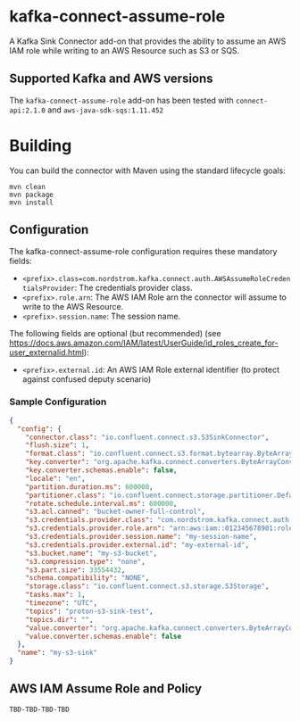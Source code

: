 # kafka-connect-assume-role
A Kafka Sink Connector add-on that provides the ability to assume an AWS IAM role while writing to an AWS Resource such as S3 or SQS.

## Supported Kafka and AWS versions
The `kafka-connect-assume-role` add-on has been tested with `connect-api:2.1.0` and `aws-java-sdk-sqs:1.11.452`

# Building
You can build the connector with Maven using the standard lifecycle goals:
```
mvn clean
mvn package
mvn install
```

## Configuration

The kafka-connect-assume-role configuration requires these mandatory fields:
 * `<prefix>.class=com.nordstrom.kafka.connect.auth.AWSAssumeRoleCredentialsProvider`: The credentials provider class.
 * `<prefix>.role.arn`: The AWS IAM Role arn the connector will assume to write to the AWS Resource.
 * `<prefix>.session.name`: The session name.

The following fields are optional (but recommended) (see https://docs.aws.amazon.com/IAM/latest/UserGuide/id_roles_create_for-user_externalid.html):
 * `<prefix>.external.id`: An AWS IAM Role external identifier (to protect against confused deputy scenario)

### Sample Configuration

```json
{
  "config": {
    "connector.class": "io.confluent.connect.s3.S3SinkConnector",
    "flush.size": 1,
    "format.class": "io.confluent.connect.s3.format.bytearray.ByteArrayFormat",
    "key.converter": "org.apache.kafka.connect.converters.ByteArrayConverter",
    "key.converter.schemas.enable": false,
    "locale": "en",
    "partition.duration.ms": 600000,
    "partitioner.class": "io.confluent.connect.storage.partitioner.DefaultPartitioner",
    "rotate.schedule.interval.ms": 600000,
    "s3.acl.canned": "bucket-owner-full-control",
    "s3.credentials.provider.class": "com.nordstrom.kafka.connect.auth.AWSAssumeRoleCredentialsProvider",
    "s3.credentials.provider.role.arn": "arn:aws:iam::012345678901:role/my-restricted-role",
    "s3.credentials.provider.session.name": "my-session-name",
    "s3.credentials.provider.external.id": "my-external-id",
    "s3.bucket.name": "my-s3-bucket",
    "s3.compression.type": "none",
    "s3.part.size": 33554432,
    "schema.compatibility": "NONE",
    "storage.class": "io.confluent.connect.s3.storage.S3Storage",
    "tasks.max": 1,
    "timezone": "UTC",
    "topics": "proton-s3-sink-test",
    "topics.dir": "",
    "value.converter": "org.apache.kafka.connect.converters.ByteArrayConverter",
    "value.converter.schemas.enable": false
  },
  "name": "my-s3-sink"
}
```

## AWS IAM Assume Role and Policy

`TBD-TBD-TBD-TBD`

```json
```

